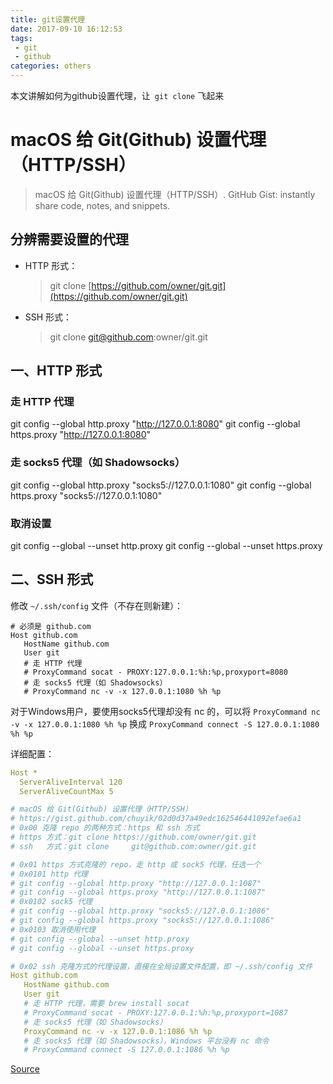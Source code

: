 ```yaml
---
title: git设置代理
date: 2017-09-10 16:12:53
tags:
 - git
 - github
categories: others
---
```



本文讲解如何为github设置代理，让` git clone` 飞起来

<!-- more -->

# macOS 给 Git(Github) 设置代理（HTTP/SSH）

> macOS 给 Git(Github) 设置代理（HTTP/SSH）. GitHub Gist: instantly share code, notes, and snippets.

分辨需要设置的代理
---------

*   HTTP 形式：
    
    > git clone [https://github.com/owner/git.git](https://github.com/owner/git.git)
    
*   SSH 形式：
    
    > git clone [git@github.com](mailto:git@github.com):owner/git.git
    

一、HTTP 形式
---------

### 走 HTTP 代理

git config --global http.proxy "http://127.0.0.1:8080"
git config --global https.proxy "http://127.0.0.1:8080"

### 走 socks5 代理（如 Shadowsocks）

git config --global http.proxy "socks5://127.0.0.1:1080"
git config --global https.proxy "socks5://127.0.0.1:1080"

### 取消设置

git config --global --unset http.proxy
git config --global --unset https.proxy

二、SSH 形式
--------

修改 `~/.ssh/config` 文件（不存在则新建）：

    # 必须是 github.com
    Host github.com
       HostName github.com
       User git
       # 走 HTTP 代理
       # ProxyCommand socat - PROXY:127.0.0.1:%h:%p,proxyport=8080
       # 走 socks5 代理（如 Shadowsocks）
       # ProxyCommand nc -v -x 127.0.0.1:1080 %h %p


对于Windows用户，要使用socks5代理却没有 nc 的，可以将
`ProxyCommand nc -v -x 127.0.0.1:1080 %h %p`
换成
`ProxyCommand connect -S 127.0.0.1:1080 %h %p`


详细配置：
```yml
Host *
  ServerAliveInterval 120
  ServerAliveCountMax 5

# macOS 给 Git(Github) 设置代理（HTTP/SSH）
# https://gist.github.com/chuyik/02d0d37a49edc162546441092efae6a1
# 0x00 克隆 repo 的两种方式：https 和 ssh 方式
# https 方式：git clone https://github.com/owner/git.git
# ssh   方式：git clone     git@github.com:owner/git.git

# 0x01 https 方式克隆的 repo，走 http 或 sock5 代理，任选一个
# 0x0101 http 代理
# git config --global http.proxy "http://127.0.0.1:1087"
# git config --global https.proxy "http://127.0.0.1:1087"
# 0x0102 sock5 代理
# git config --global http.proxy "socks5://127.0.0.1:1086"
# git config --global https.proxy "socks5://127.0.0.1:1086"
# 0x0103 取消使用代理
# git config --global --unset http.proxy
# git config --global --unset https.proxy

# 0x02 ssh 克隆方式的代理设置，直接在全局设置文件配置，即 ~/.ssh/config 文件
Host github.com
   HostName github.com
   User git
   # 走 HTTP 代理，需要 brew install socat
   # ProxyCommand socat - PROXY:127.0.0.1:%h:%p,proxyport=1087
   # 走 socks5 代理（如 Shadowsocks）
   ProxyCommand nc -v -x 127.0.0.1:1086 %h %p
   # 走 socks5 代理（如 Shadowsocks），Windows 平台没有 nc 命令
   # ProxyCommand connect -S 127.0.0.1:1086 %h %p
```

[Source](https://gist.github.com/chuyik/02d0d37a49edc162546441092efae6a1)